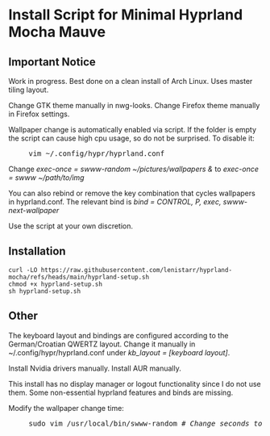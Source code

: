 # Install Script for Minimal Hyprland Mocha Mauve
## Important Notice
Work in progress. Best done on a clean install of Arch Linux. Uses master tiling layout. 

Change GTK theme manually in nwg-looks. Change Firefox theme manually in Firefox settings.

Wallpaper change is automatically enabled via script. If the folder is empty the script can cause high cpu usage, so do not be surprised. To disable it:
<dl><dd>
<pre>
vim ~/.config/hypr/hyprland.conf
</pre>
</dd></dl>

Change <i>exec-once = swww-random ~/pictures/wallpapers &</i> to <i>exec-once = swww ~/path/to/img</i>

You can also rebind or remove the key combination that cycles wallpapers in hyprland.conf. The relevant bind is <i>bind = CONTROL,         P,          exec,                   swww-next-wallpaper</i>

Use the script at your own discretion.

## Installation
```
curl -LO https://raw.githubusercontent.com/lenistarr/hyprland-mocha/refs/heads/main/hyprland-setup.sh
chmod +x hyprland-setup.sh
sh hyprland-setup.sh
```
## Other 
The keyboard layout and bindings are configured according to the German/Croatian QWERTZ layout. Change it manually in ~/.config/hypr/hyprland.conf under <i>kb_layout = [keyboard layout]</i>.

Install Nvidia drivers manually. Install AUR manually.

This install has no display manager or logout functionality since I do not use them. Some non-essential hyprland features and binds are missing. 

Modify the wallpaper change time: 
<dl><dd>
<pre>
sudo vim /usr/local/bin/swww-random <i># Change seconds to next image under INTERVAL=[seconds]</i>
</pre>
</dd></dl>
